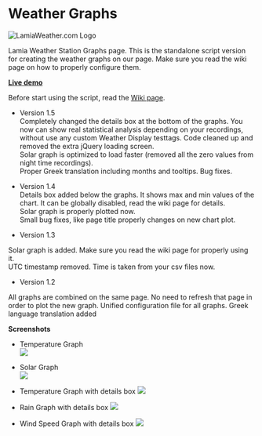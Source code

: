 # Weather Graphs  
![LamiaWeather.com Logo](http://www.lamiaweather.com/images/logo.png)  

Lamia Weather Station Graphs page. This is the standalone script version for creating the weather graphs on our page. Make sure
you read the wiki page on how to properly configure them.

<strong> <a href="http://www.lamiaweather.com/lamia_graphs.php">Live demo</a> </strong>  

Before start using the script, read the <a href="https://github.com/Virtuosofriend/weathergraphs/wiki/"> Wiki page</a>.  

- Version 1.5  
Completely changed the details box at the bottom of the graphs. You now can show real statistical analysis depending on your recordings, without use any custom Weather Display testtags.
Code cleaned up and removed the extra jQuery loading screen.  
Solar graph is optimized to load faster (removed all the zero values from night time recordings).  
Proper Greek translation including months and tooltips.
Bug fixes.

- Version 1.4  
Details box added below the graphs. It shows max and min values of the chart. It can be globally disabled, read the wiki page for details.  
Solar graph is properly plotted now.  
Small bug fixes, like page title properly changes on new chart plot.  

- Version 1.3

Solar graph is added. Make sure you read the wiki page for properly using it.  
UTC timestamp removed. Time is taken from your csv files now.

- Version 1.2

All graphs are combined on the same page. No need to refresh that page in order to plot the new graph.
Unified configuration file for all graphs.
Greek language translation added

**Screenshots** 

- Temperature Graph  
![](http://www.euacosmos.com/vf/github/weathergraphs/graphs_screens/temp.jpg)  
- Solar Graph  
![](http://www.euacosmos.com/vf/github/weathergraphs/graphs_screens/solar.jpg)  

- Temperature Graph with details box
![](http://www.euacosmos.com/vf/github/weathergraphs/graphs_screens/newtemp.png)
- Rain Graph with details box
![](http://www.euacosmos.com/vf/github/weathergraphs/graphs_screens/newrain.png)
- Wind Speed Graph with details box
![](http://www.euacosmos.com/vf/github/weathergraphs/graphs_screens/newwind.png)

